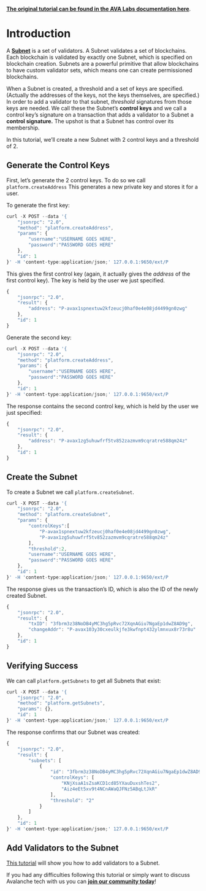 [**The original tutorial can be found in the AVA Labs documentation here**](https://docs.avax.network/build/tutorials/platform/create-a-subnet). 

# Introduction

A [**Subnet**](https://docs.avax.network/learn/platform-overview#subnets) is a set of validators. A Subnet validates a set of blockchains. Each blockchain is validated by exactly one Subnet, which is specified on blockchain creation. Subnets are a powerful primitive that allow blockchains to have custom validator sets, which means one can create permissioned blockchains.

When a Subnet is created, a threshold and a set of keys are specified. \(Actually the addresses of the keys, not the keys themselves, are specified.\) In order to add a validator to that subnet, _threshold_ signatures from those keys are needed. We call these the Subnet’s **control keys** and we call a control key’s signature on a transaction that adds a validator to a Subnet a **control signature.** The upshot is that a Subnet has control over its membership.

In this tutorial, we’ll create a new Subnet with 2 control keys and a threshold of 2.

## Generate the Control Keys

First, let’s generate the 2 control keys. To do so we call `platform.createAddress` This generates a new private key and stores it for a user.

To generate the first key:

```javascript
curl -X POST --data '{
    "jsonrpc": "2.0",
    "method": "platform.createAddress",
    "params": {
        "username":"USERNAME GOES HERE",
        "password":"PASSWORD GOES HERE"
    },
    "id": 1
}' -H 'content-type:application/json;' 127.0.0.1:9650/ext/P
```

This gives the first control key \(again, it actually gives the _address_ of the first control key\). The key is held by the user we just specified.

```javascript
{
    "jsonrpc": "2.0",
    "result": {
        "address": "P-avax1spnextuw2kfzeucj0haf0e4e08jd4499gn0zwg"
    },
    "id": 1
}
```

Generate the second key:

```javascript
curl -X POST --data '{
    "jsonrpc": "2.0",
    "method": "platform.createAddress",
    "params": {
        "username":"USERNAME GOES HERE",
        "password":"PASSWORD GOES HERE"
    },
    "id": 1
}' -H 'content-type:application/json;' 127.0.0.1:9650/ext/P
```

The response contains the second control key, which is held by the user we just specified:

```javascript
{
    "jsonrpc": "2.0",
    "result": {
        "address": "P-avax1zg5uhuwfrf5tv852zazmvm9cqratre588qm24z"
    },
    "id": 1
}
```

## Create the Subnet

To create a Subnet we call `platform.createSubnet`.

```javascript
curl -X POST --data '{
    "jsonrpc": "2.0",
    "method": "platform.createSubnet",
    "params": {
        "controlKeys":[
            "P-avax1spnextuw2kfzeucj0haf0e4e08jd4499gn0zwg",
            "P-avax1zg5uhuwfrf5tv852zazmvm9cqratre588qm24z"
        ],
        "threshold":2,
        "username":"USERNAME GOES HERE",
        "password":"PASSWORD GOES HERE"
    },
    "id": 1
}' -H 'content-type:application/json;' 127.0.0.1:9650/ext/P
```

The response gives us the transaction’s ID, which is also the ID of the newly created Subnet.

```javascript
{
    "jsonrpc": "2.0",
    "result": {
        "txID": "3fbrm3z38NoDB4yMC3hg5pRvc72XqnAGiu7NgaEp1dwZ8AD9g",
        "changeAddr": "P-avax103y30cxeulkjfe3kwfnpt432ylmnxux8r73r8u"
    },
    "id": 1
}
```

## Verifying Success

We can call `platform.getSubnets` to get all Subnets that exist:

```javascript
curl -X POST --data '{
    "jsonrpc": "2.0",
    "method": "platform.getSubnets",
    "params": {},
    "id": 1
}' -H 'content-type:application/json;' 127.0.0.1:9650/ext/P
```

The response confirms that our Subnet was created:

```javascript
{
    "jsonrpc": "2.0",
    "result": {
        "subnets": [
            {
                "id": "3fbrm3z38NoDB4yMC3hg5pRvc72XqnAGiu7NgaEp1dwZ8AD9g",
                "controlKeys": [
                    "KNjXsaA1sZsaKCD1cd85YXauDuxshTes2",
                    "Aiz4eEt5xv9t4NCnAWaQJFNz5ABqLtJkR"
                ],
                "threshold": "2"
            }
        ]
    },
    "id": 1
}' -H 'content-type:application/json;' 127.0.0.1:9650/ext/P
```

## Add Validators to the Subnet

[This tutorial](https://docs.avax.network/build/tutorials/platform/subnet/create-a-subnet) will show you how to add validators to a Subnet.

If you had any difficulties following this tutorial or simply want to discuss Avalanche tech with us you can [**join our community today**](https://discord.gg/fszyM7K)!


